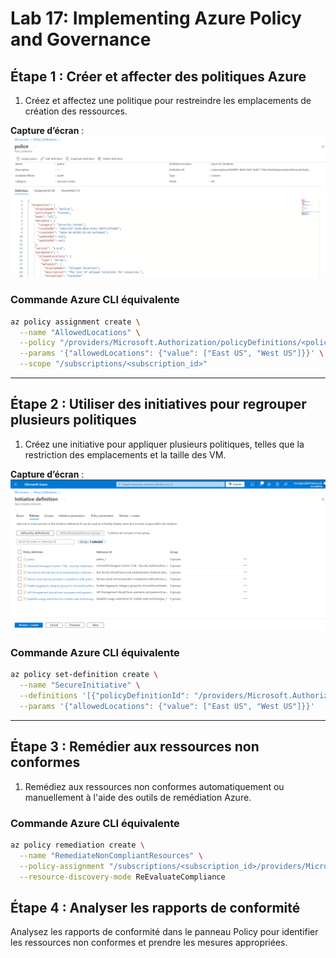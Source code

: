 
# Lab 17: Implementing Azure Policy and Governance

## Étape 1 : Créer et affecter des politiques Azure

1. Créez et affectez une politique pour restreindre les emplacements de création des ressources.
   
**Capture d’écran** : ![1.png](1.png)

### Commande Azure CLI équivalente
```bash
az policy assignment create \
  --name "AllowedLocations" \
  --policy "/providers/Microsoft.Authorization/policyDefinitions/<policy_id>" \
  --params '{"allowedLocations": {"value": ["East US", "West US"]}}' \
  --scope "/subscriptions/<subscription_id>"
```

---

## Étape 2 : Utiliser des initiatives pour regrouper plusieurs politiques

1. Créez une initiative pour appliquer plusieurs politiques, telles que la restriction des emplacements et la taille des VM.

**Capture d’écran** : ![2.png](2.png)


### Commande Azure CLI équivalente
```bash
az policy set-definition create \
  --name "SecureInitiative" \
  --definitions '[{"policyDefinitionId": "/providers/Microsoft.Authorization/policyDefinitions/<policy1_id>"},{"policyDefinitionId": "/providers/Microsoft.Authorization/policyDefinitions/<policy2_id>"}]' \
  --params '{"allowedLocations": {"value": ["East US", "West US"]}}'
```

---


## Étape 3 : Remédier aux ressources non conformes

1. Remédiez aux ressources non conformes automatiquement ou manuellement à l'aide des outils de remédiation Azure.

### Commande Azure CLI équivalente
```bash
az policy remediation create \
  --name "RemediateNonCompliantResources" \
  --policy-assignment "/subscriptions/<subscription_id>/providers/Microsoft.Authorization/policyAssignments/<policy_assignment_id>" \
  --resource-discovery-mode ReEvaluateCompliance
```

## Étape 4 : Analyser les rapports de conformité
Analysez les rapports de conformité dans le panneau Policy pour identifier les ressources non conformes et prendre les mesures appropriées.
